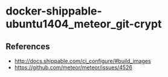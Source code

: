 # docker-shippable-ubuntu1404_meteor_git-crypt

## References

* http://docs.shippable.com/ci_configure/#build_images
* https://github.com/meteor/meteor/issues/4526